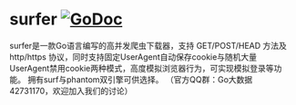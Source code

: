 # surfer    [![GoDoc](https://godoc.org/github.com/tsuna/gohbase?status.png)](https://godoc.org/github.com/henrylee2cn/surfer)
surfer是一款Go语言编写的高并发爬虫下载器，支持 GET/POST/HEAD 方法及 http/https 协议，同时支持固定UserAgent自动保存cookie与随机大量UserAgent禁用cookie两种模式，高度模拟浏览器行为，可实现模拟登录等功能。
拥有surf与phantom双引擎可供选择。  （官方QQ群：Go大数据 42731170，欢迎加入我们的讨论）
